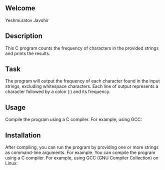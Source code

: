 ## Welcome 
Yeshmuratov Javohir

## Description
This C program counts the frequency of characters in the provided strings and prints the results.

## Task
The program will output the frequency of each character found in the input strings, excluding whitespace characters. Each line of output represents a character followed by a colon (:) and its frequency.

## Usage
Compile the program using a C compiler. For example, using GCC: 

## Installation
After compiling, you can run the program by providing one or more strings as command-line arguments. For example. You can compile the program using a C compiler. For example, using GCC (GNU Compiler Collection) on Linux: